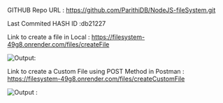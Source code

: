 GITHUB Repo URL : https://github.com/ParithiDB/NodeJS-fileSystem.git

Last Commited HASH ID :db21227

Link to create a file in Local : https://filesystem-49g8.onrender.com/files/createFile

![Output:](https://github.com/ParithiDB/NodeJS-fileSystem/blob/master/Assests/Screenshot%20(68).png?raw=true)


Link to create a Custom File using POST Method in Postman : https://filesystem-49g8.onrender.com/files/createCustomFile

![Output :](https://github.com/ParithiDB/NodeJS-fileSystem/blob/master/Assests/Screenshot%20(69).png?raw=true)

